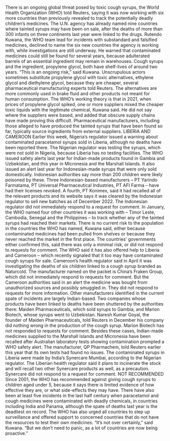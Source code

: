 There is an ongoing global threat posed by toxic cough syrups, the World Health Organization (WHO) told Reuters, saying it was now working with six more countries than previously revealed to track the potentially deadly children’s medicines.
The U.N. agency has already named nine countries where tainted syrups may have been on sale, after the deaths of more than 300 infants on three continents last year were linked to the drugs.
Rutendo Kuwana, the WHO team lead for incidents with substandard and falsified medicines, declined to name the six new countries the agency is working with, while investigations are still underway.
He warned that contaminated medicines could still be found for several years, because adulterated barrels of an essential ingredient may remain in warehouses. Cough syrups and the ingredient, propylene glycol, both have shelf-lives of around two years.
“This is an ongoing risk,” said Kuwana.
Unscrupulous actors sometimes substitute propylene glycol with toxic alternatives, ethylene glycol and diethylene glycol, because they are cheaper, several pharmaceutical manufacturing experts told Reuters.
The alternatives are more commonly used in brake fluid and other products not meant for human consumption.
The WHO’s working theory is that in 2021, when prices of propylene glycol spiked, one or more suppliers mixed the cheaper toxic liquids with the legitimate chemical, Kuwana said. He did not say where the suppliers were based, and added that obscure supply chains have made proving this difficult.
Pharmaceutical manufacturers, including those alleged to have produced the tainted syrups that have been found so far, typically source ingredients from external suppliers.
LIBERIA AND CAMEROON
Earlier this week, Nigeria’s regulator issued a warning about contaminated paracetamol syrups sold in Liberia, although no deaths have been reported there. The Nigerian regulator was testing the syrups, which were not sold in Nigeria, because Liberia has no testing facilities.
The WHO issued safety alerts last year for Indian-made products found in Gambia and Uzbekistan, and this year in Micronesia and the Marshall Islands.
It also issued an alert last year for Indonesian-made syrups that were only sold domestically. Indonesian authorities say more than 200 children were likely poisoned by these.
Three Indonesian-based manufacturers – PT Yarindo Farmatama, PT Universal Pharmaceutical Industries, PT AFI Farma – have had their licenses revoked. A fourth, PT Konimex, said it had recalled all of the relevant products and its website says it was cleared by the Indonesian regulator to sell new batches as of December 2022. The Indonesian regulator did not immediately respond to a request for comment.
In January, the WHO named four other countries it was working with – Timor Leste, Cambodia, Senegal and the Philippines – to track whether any of the tainted syrups had reached their markets.
There is no current risk to the population in the countries the WHO has named, Kuwana said, either because contaminated medicines had been pulled from shelves or because they never reached the market in the first place.
The countries’ governments either confirmed this, said there was only a minimal risk, or did not respond to requests for comment.
The WHO said it has also offered help to Liberia and Cameroon – which recently signaled that it too may have contaminated cough syrups for sale.
Cameroon’s health regulator said in April it was investigating the deaths of six children linked to a cough syrup branded as Naturcold. The manufacturer named on the packet is China’s Fraken Group, which did not immediately respond to requests for comment.
But the Cameroon authorities said in an alert the medicine was bought from unauthorized sources and possibly smuggled in. They did not respond to requests for more information.
Other manufacturers identified in the current spate of incidents are largely Indian-based. Two companies whose products have been linked to deaths have been shuttered by the authorities there: Maiden Pharmaceuticals, which sold syrups to Gambia, and Marion Biotech, whose syrups went to Uzbekistan.
Naresh Kumar Goyal, the founder of Maiden Pharmaceuticals, told Reuters in December his company did nothing wrong in the production of the cough syrup. Marion Biotech has not responded to requests for comment.
Besides these cases, Indian-made medicines supplied to the Marshall Islands and Micronesia have been recalled after Australian laboratory tests showing contamination prompted a WHO safety alert. The manufacturer, QP Pharmachem, told Reuters earlier this year that its own tests had found no issues.
The contaminated syrups in Liberia were made by India’s Synercare Mumbai, according to the Nigerian regulator. The Liberian health regulator said it plans to incinerate the stock and will recall two other Synercare products as well, as a precaution.
Synercare did not respond to a request for comment.
NOT RECOMMENDED
Since 2001, the WHO has recommended against giving cough syrups to children aged under 5, because it says there is limited evidence of how effective they are, or what side-effects they may have.
There have also been at least five incidents in the last half century when paracetamol and cough medicines were contaminated with deadly chemicals, in countries including India and Panama, although the spate of deaths last year is the deadliest on record.
The WHO has also urged all countries to step up surveillance and offered support to concerned countries that do not have the resources to test their own medicines.
“It’s not over certainly,” said Kuwana. “But we don’t need to panic, as a lot of countries are now being proactive.”